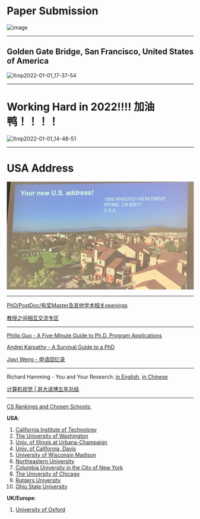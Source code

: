 # Paper Submission

![image](https://user-images.githubusercontent.com/31528604/148673263-528686ec-c16d-4f03-9766-1b9fbdb7ae86.png)

---

## Golden Gate Bridge, San Francisco, United States of America

![Xnip2022-01-01_17-37-54](https://user-images.githubusercontent.com/31528604/147847921-33cfc480-211b-46b6-98c1-af62bd212f54.jpg)

---

# Working Hard in 2022!!!! 加油鸭！！！！

![Xnip2022-01-01_14-48-51](https://user-images.githubusercontent.com/31528604/147847857-de3fb33b-f23a-411f-94a6-b1d1c6bf24e6.jpg)

---

# USA Address 

<p align="center">
  <img src='USA_Address.JPG'>
</p>

---

[PhD/PostDoc/有奖Master及其他学术相关openings](https://www.1point3acres.com/bbs/forum-173-1.html)

[教授之间相互交流专区](https://www.1point3acres.com/bbs/forum.php?mod=forumdisplay&fid=328)

---

[Philip Guo - A Five-Minute Guide to Ph.D. Program Applications](https://pg.ucsd.edu/PhD-application-tips.htm)

[Andrej Karpathy - A Survival Guide to a PhD](http://karpathy.github.io/2016/09/07/phd/)

[Jiayi Weng - 申请回忆录](https://trinkle23897.github.io/posts/application)

---

Richard Hamming - You and Your Research: [in English](http://www.cs.virginia.edu/~robins/YouAndYourResearch.html), [in Chinese](http://www.yidianzixun.com/article/0LZ4zQZV)

[计算机视觉 | 哥大读博五年总结](https://zhuanlan.zhihu.com/p/338193330)

---

[CS Rankings and Chosen Schools: ](http://csrankings.org/#/index?all&us)

**USA**:
1. [California Institute of Technology](https://gradoffice.caltech.edu/admissions/checklist)
2. [The University of Washington](https://grad.uw.edu/admission/understanding-the-application-process/international-applicant-information/english-proficiency-tests/)
3. [Univ. of Illinois at Urbana-Champaign](https://grad.illinois.edu/admissions/instructions/04c)
4. [Univ. of California, Davis](https://grad.ucdavis.edu/applying-uc-davis)
5. [University of Wisconsin Madison](https://grad.wisc.edu/apply/requirements/)
6. [Northeastern University](https://coe.northeastern.edu/academics-experiential-learning/graduate-school-of-engineering/graduate-admissions/)
7. [Columbia University in the City of New York](https://www.gradengineering.columbia.edu/faq/standardized-test-scores)
8. [The University of Chicago](https://grad.uchicago.edu/admissions/apply/english-language-requirements/)
9. [Rutgers University](https://grad.rutgers.edu/admissions/international-students)
10. [Ohio State University](http://gpadmissions.osu.edu/intl/additional-requirements-to-apply.html)

**UK/Europe**:
1. [University of Oxford](https://www.ox.ac.uk/admissions/graduate/applying-to-oxford/application-guide/qualifications-languages-funding#content-tab--4)
